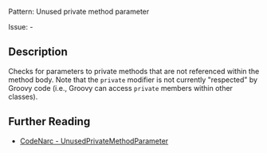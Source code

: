 Pattern: Unused private method parameter

Issue: -

## Description

Checks for parameters to private methods that are not referenced within the method body. Note that the `private` modifier is not currently "respected" by Groovy code (i.e., Groovy can access `private` members within other classes).

## Further Reading

* [CodeNarc - UnusedPrivateMethodParameter](http://codenarc.sourceforge.net/codenarc-rules-unused.html#UnusedPrivateMethodParameter)